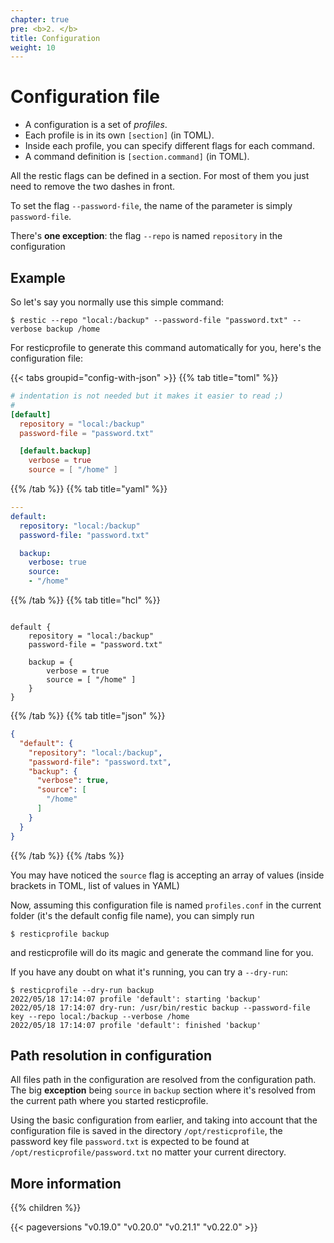 ```yaml
---
chapter: true
pre: <b>2. </b>
title: Configuration
weight: 10
---
```



# Configuration file

* A configuration is a set of _profiles_.
* Each profile is in its own `[section]` (in TOML).
* Inside each profile, you can specify different flags for each command.
* A command definition is `[section.command]` (in TOML).

All the restic flags can be defined in a section. For most of them you just need to remove the two dashes in front.

To set the flag `--password-file`, the name of the parameter is simply `password-file`.

There's **one exception**: the flag `--repo` is named `repository` in the configuration

## Example 

So let's say you normally use this simple command:

```shell
$ restic --repo "local:/backup" --password-file "password.txt" --verbose backup /home
```

For resticprofile to generate this command automatically for you, here's the configuration file:

{{< tabs groupid="config-with-json" >}}
{{% tab title="toml" %}}

```toml
# indentation is not needed but it makes it easier to read ;)
#
[default]
  repository = "local:/backup"
  password-file = "password.txt"

  [default.backup]
    verbose = true
    source = [ "/home" ]
```

{{% /tab %}}
{{% tab title="yaml" %}}

```yaml
---
default:
  repository: "local:/backup"
  password-file: "password.txt"

  backup:
    verbose: true
    source:
    - "/home"
```

{{% /tab %}}
{{% tab title="hcl" %}}

```hcl

default {
    repository = "local:/backup"
    password-file = "password.txt"

    backup = {
        verbose = true
        source = [ "/home" ]
    }
}
```

{{% /tab %}}
{{% tab title="json" %}}

```json
{
  "default": {
    "repository": "local:/backup",
    "password-file": "password.txt",
    "backup": {
      "verbose": true,
      "source": [
        "/home"
      ]
    }
  }
}
```

{{% /tab %}}
{{% /tabs %}}


You may have noticed the `source` flag is accepting an array of values (inside brackets in TOML, list of values in YAML)

Now, assuming this configuration file is named `profiles.conf` in the current folder (it's the default config file name), you can simply run

```shell
$ resticprofile backup
```

and resticprofile will do its magic and generate the command line for you.

If you have any doubt on what it's running, you can try a `--dry-run`:

```shell
$ resticprofile --dry-run backup
2022/05/18 17:14:07 profile 'default': starting 'backup'
2022/05/18 17:14:07 dry-run: /usr/bin/restic backup --password-file key --repo local:/backup --verbose /home
2022/05/18 17:14:07 profile 'default': finished 'backup'
```

## Path resolution in configuration

All files path in the configuration are resolved from the configuration path. The big **exception** being `source` in `backup` section where it's resolved from the current path where you started resticprofile.

Using the basic configuration from earlier, and taking into account that the configuration file is saved in the directory `/opt/resticprofile`, the password key file `password.txt` is expected to be found at `/opt/resticprofile/password.txt` no matter your current directory.

## More information

{{% children  %}}

{{< pageversions "v0.19.0" "v0.20.0" "v0.21.1" "v0.22.0" >}}
